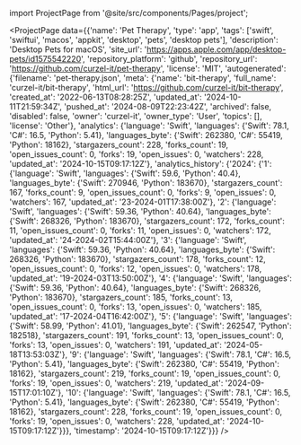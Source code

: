 
import ProjectPage from '@site/src/components/Pages/project';

<ProjectPage
    data={{'name': 'Pet Therapy', 'type': 'app', 'tags': ['swift', 'swiftui', 'macos', 'appkit', 'desktop', 'pets', 'desktop pets'], 'description': 'Desktop Pets for macOS', 'site_url': 'https://apps.apple.com/app/desktop-pets/id1575542220', 'repository_platform': 'github', 'repository_url': 'https://github.com/curzel-it/pet-therapy', 'license': 'MIT', 'autogenerated': {'filename': 'pet-therapy.json', 'meta': {'name': 'bit-therapy', 'full_name': 'curzel-it/bit-therapy', 'html_url': 'https://github.com/curzel-it/bit-therapy', 'created_at': '2022-06-13T08:28:25Z', 'updated_at': '2024-10-11T21:59:34Z', 'pushed_at': '2024-08-09T22:23:42Z', 'archived': false, 'disabled': false, 'owner': 'curzel-it', 'owner_type': 'User', 'topics': [], 'license': 'Other'}, 'analytics': {'language': 'Swift', 'languages': {'Swift': 78.1, 'C#': 16.5, 'Python': 5.41}, 'languages_byte': {'Swift': 262380, 'C#': 55419, 'Python': 18162}, 'stargazers_count': 228, 'forks_count': 19, 'open_issues_count': 0, 'forks': 19, 'open_issues': 0, 'watchers': 228, 'updated_at': '2024-10-15T09:17:12Z'}, 'analytics_history': {'2024': {'1': {'language': 'Swift', 'languages': {'Swift': 59.6, 'Python': 40.4}, 'languages_byte': {'Swift': 270946, 'Python': 183670}, 'stargazers_count': 167, 'forks_count': 9, 'open_issues_count': 0, 'forks': 9, 'open_issues': 0, 'watchers': 167, 'updated_at': '23-2024-01T17:38:00Z'}, '2': {'language': 'Swift', 'languages': {'Swift': 59.36, 'Python': 40.64}, 'languages_byte': {'Swift': 268326, 'Python': 183670}, 'stargazers_count': 172, 'forks_count': 11, 'open_issues_count': 0, 'forks': 11, 'open_issues': 0, 'watchers': 172, 'updated_at': '24-2024-02T15:44:00Z'}, '3': {'language': 'Swift', 'languages': {'Swift': 59.36, 'Python': 40.64}, 'languages_byte': {'Swift': 268326, 'Python': 183670}, 'stargazers_count': 178, 'forks_count': 12, 'open_issues_count': 0, 'forks': 12, 'open_issues': 0, 'watchers': 178, 'updated_at': '19-2024-03T13:50:00Z'}, '4': {'language': 'Swift', 'languages': {'Swift': 59.36, 'Python': 40.64}, 'languages_byte': {'Swift': 268326, 'Python': 183670}, 'stargazers_count': 185, 'forks_count': 13, 'open_issues_count': 0, 'forks': 13, 'open_issues': 0, 'watchers': 185, 'updated_at': '17-2024-04T16:42:00Z'}, '5': {'language': 'Swift', 'languages': {'Swift': 58.99, 'Python': 41.01}, 'languages_byte': {'Swift': 262547, 'Python': 182518}, 'stargazers_count': 191, 'forks_count': 13, 'open_issues_count': 0, 'forks': 13, 'open_issues': 0, 'watchers': 191, 'updated_at': '2024-05-18T13:53:03Z'}, '9': {'language': 'Swift', 'languages': {'Swift': 78.1, 'C#': 16.5, 'Python': 5.41}, 'languages_byte': {'Swift': 262380, 'C#': 55419, 'Python': 18162}, 'stargazers_count': 219, 'forks_count': 19, 'open_issues_count': 0, 'forks': 19, 'open_issues': 0, 'watchers': 219, 'updated_at': '2024-09-15T17:01:10Z'}, '10': {'language': 'Swift', 'languages': {'Swift': 78.1, 'C#': 16.5, 'Python': 5.41}, 'languages_byte': {'Swift': 262380, 'C#': 55419, 'Python': 18162}, 'stargazers_count': 228, 'forks_count': 19, 'open_issues_count': 0, 'forks': 19, 'open_issues': 0, 'watchers': 228, 'updated_at': '2024-10-15T09:17:12Z'}}}, 'timestamp': '2024-10-15T09:17:12Z'}}}
/>
